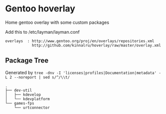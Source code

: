 ﻿Gentoo hoverlay
========

Home gentoo overlay with some custom packages

Add this to /etc/layman/layman.conf

	overlays  : http://www.gentoo.org/proj/en/overlays/repositories.xml
	            http://github.com/kinnalru/hoverlay/raw/master/overlay.xml


Package Tree
------------

Generated by `tree -dnv -I 'licenses|profiles|Documentation|metadata' -L 2 --noreport | sed s/^/\\t/`

	.
	├── dev-util
	│   ├── kdevelop
	│   └── kdevplatform
	└── games-fps
	    └── urtconnector
